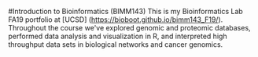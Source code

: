 #Introduction to Bioinformatics (BIMM143)
This is my Bioinformatics Lab FA19 portfolio at [UCSD] (https://bioboot.github.io/bimm143_F19/). Throughout the course we've explored genomic and proteomic databases, performed data analysis and visualization in R, and interpreted high throughput data sets in biological networks and cancer genomics.
